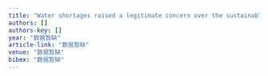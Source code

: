 ```yaml
---
title: "Water shortages raised a legitimate concern over the sustainable development of the drylands of northern China: Evidence from the water stress index"
authors: []
authors-key: []
year: "数据暂缺"
article-link: "数据暂缺"
venue: "数据暂缺"
bibex: "数据暂缺"
---
```

